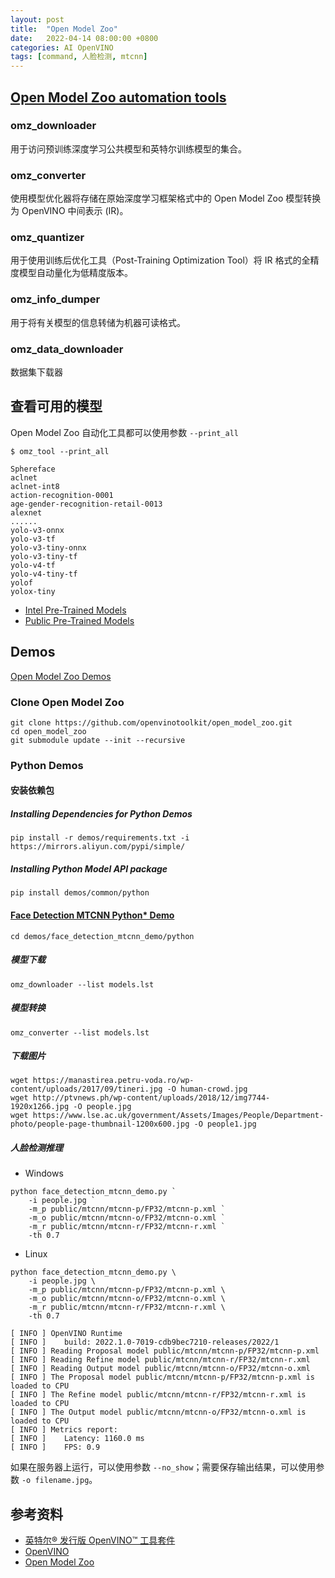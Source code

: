 ```yaml
---
layout: post
title:  "Open Model Zoo"
date:   2022-04-14 08:00:00 +0800
categories: AI OpenVINO
tags: [command, 人脸检测, mtcnn]
---
```


## [Open Model Zoo automation tools](https://github.com/openvinotoolkit/open_model_zoo/blob/master/tools/model_tools/README.md)
### omz_downloader
用于访问预训练深度学习公共模型和英特尔训练模型的集合。

### omz_converter
使用模型优化器将存储在原始深度学习框架格式中的 Open Model Zoo 模型转换为 OpenVINO 中间表示 (IR)。

### omz_quantizer
用于使用训练后优化工具（Post-Training Optimization Tool）将 IR 格式的全精度模型自动量化为低精度版本。

### omz_info_dumper
用于将有关模型的信息转储为机器可读格式。

### omz_data_downloader
数据集下载器

## 查看可用的模型
Open Model Zoo 自动化工具都可以使用参数 ```--print_all```
```shell
$ omz_tool --print_all
```
```
Sphereface
aclnet
aclnet-int8
action-recognition-0001
age-gender-recognition-retail-0013
alexnet
......
yolo-v3-onnx
yolo-v3-tf
yolo-v3-tiny-onnx
yolo-v3-tiny-tf
yolo-v4-tf
yolo-v4-tiny-tf
yolof
yolox-tiny
```

* [Intel Pre-Trained Models](https://github.com/openvinotoolkit/open_model_zoo/blob/master/models/intel/index.md)
* [Public Pre-Trained Models](https://github.com/openvinotoolkit/open_model_zoo/blob/master/models/public/index.md)

## Demos
[Open Model Zoo Demos](https://github.com/openvinotoolkit/open_model_zoo/blob/master/demos/README.md)

### Clone Open Model Zoo
```shell
git clone https://github.com/openvinotoolkit/open_model_zoo.git
cd open_model_zoo
git submodule update --init --recursive
```

### Python Demos
#### 安装依赖包
##### Installing Dependencies for Python Demos
```shell
pip install -r demos/requirements.txt -i https://mirrors.aliyun.com/pypi/simple/
```

##### Installing Python Model API package
```shell
pip install demos/common/python
```

#### [Face Detection MTCNN Python* Demo](https://github.com/openvinotoolkit/open_model_zoo/blob/master/demos/face_detection_mtcnn_demo/python/README.md)
```shell
cd demos/face_detection_mtcnn_demo/python
```

##### 模型下载
```shell
omz_downloader --list models.lst
```

##### 模型转换
```shell
omz_converter --list models.lst
```

##### 下载图片
```shell
wget https://manastirea.petru-voda.ro/wp-content/uploads/2017/09/tineri.jpg -O human-crowd.jpg
wget http://ptvnews.ph/wp-content/uploads/2018/12/img7744-1920x1266.jpg -O people.jpg
wget https://www.lse.ac.uk/government/Assets/Images/People/Department-photo/people-page-thumbnail-1200x600.jpg -O people1.jpg
```

##### 人脸检测推理
* Windows
```shell
python face_detection_mtcnn_demo.py `
    -i people.jpg `
    -m_p public/mtcnn/mtcnn-p/FP32/mtcnn-p.xml `
    -m_o public/mtcnn/mtcnn-o/FP32/mtcnn-o.xml `
    -m_r public/mtcnn/mtcnn-r/FP32/mtcnn-r.xml `
    -th 0.7
```

* Linux
```shell
python face_detection_mtcnn_demo.py \
    -i people.jpg \
    -m_p public/mtcnn/mtcnn-p/FP32/mtcnn-p.xml \
    -m_o public/mtcnn/mtcnn-o/FP32/mtcnn-o.xml \
    -m_r public/mtcnn/mtcnn-r/FP32/mtcnn-r.xml \
    -th 0.7
```

```
[ INFO ] OpenVINO Runtime
[ INFO ] 	build: 2022.1.0-7019-cdb9bec7210-releases/2022/1
[ INFO ] Reading Proposal model public/mtcnn/mtcnn-p/FP32/mtcnn-p.xml
[ INFO ] Reading Refine model public/mtcnn/mtcnn-r/FP32/mtcnn-r.xml
[ INFO ] Reading Output model public/mtcnn/mtcnn-o/FP32/mtcnn-o.xml
[ INFO ] The Proposal model public/mtcnn/mtcnn-p/FP32/mtcnn-p.xml is loaded to CPU
[ INFO ] The Refine model public/mtcnn/mtcnn-r/FP32/mtcnn-r.xml is loaded to CPU
[ INFO ] The Output model public/mtcnn/mtcnn-o/FP32/mtcnn-o.xml is loaded to CPU
[ INFO ] Metrics report:
[ INFO ] 	Latency: 1160.0 ms
[ INFO ] 	FPS: 0.9
```

如果在服务器上运行，可以使用参数 ```--no_show```；需要保存输出结果，可以使用参数 ```-o filename.jpg```。

## 参考资料
* [英特尔® 发行版 OpenVINO™ 工具套件](https://www.intel.cn/content/www/cn/zh/developer/tools/openvino-toolkit/overview.html)
* [OpenVINO](https://github.com/openvinotoolkit/openvino)
* [Open Model Zoo](https://github.com/openvinotoolkit/open_model_zoo)
